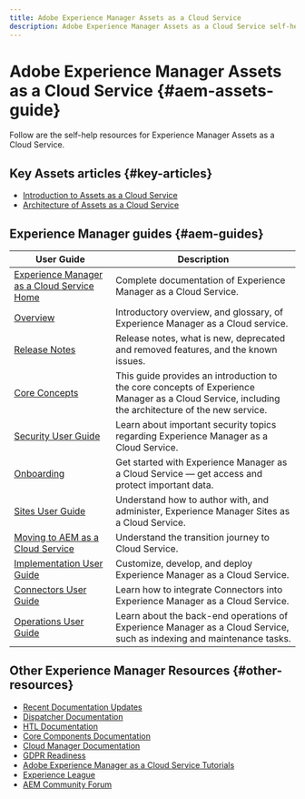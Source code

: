 ```yaml
---
title: Adobe Experience Manager Assets as a Cloud Service
description: Adobe Experience Manager Assets as a Cloud Service self-help resources and documentation links
---
```


# Adobe Experience Manager Assets as a Cloud Service {#aem-assets-guide}

Follow are the self-help resources for Experience Manager Assets as a Cloud Service.

## Key Assets articles {#key-articles}

* [Introduction to Assets as a Cloud Service](overview.md)
* [Architecture of Assets as a Cloud Service](architecture.md)

## Experience Manager guides {#aem-guides}

|User Guide|Description|
|---|---|
|[Experience Manager as a Cloud Service Home](/help/landing/home.md)|Complete documentation of Experience Manager as a Cloud Service.|
|[Overview](/help/overview/home.md)|Introductory overview, and glossary, of Experience Manager as a Cloud service.|
|[Release Notes](/help/release-notes/home.md)|Release notes, what is new, deprecated and removed features, and the known issues.|
|[Core Concepts](/help/core-concepts/home.md)|This guide provides an introduction to the core concepts of Experience Manager as a Cloud Service, including the architecture of the new service.|
|[Security User Guide](/help/security/home.md)|Learn about important security topics regarding Experience Manager as a Cloud Service.|
|[Onboarding](/help/onboarding/home.md)|Get started with Experience Manager as a Cloud Service &mdash; get access and protect important data.|
|[Sites User Guide](/help/sites-cloud/home.md)|Understand how to author with, and administer, Experience Manager Sites as a Cloud Service.|
|[Moving to AEM as a Cloud Service](/help/move-to-cloud-service/home.md)|Understand the transition journey to Cloud Service.|
|[Implementation User Guide](/help/implementing/home.md)|Customize, develop, and deploy Experience Manager as a Cloud Service.|
|[Connectors User Guide](/help/connectors/home.md)|Learn how to integrate Connectors into Experience Manager as a Cloud Service.|
|[Operations User Guide](/help/operations/home.md)|Learn about the back-end operations of Experience Manager as a Cloud Service, such as indexing and maintenance tasks.|

## Other Experience Manager Resources {#other-resources}

* [Recent Documentation Updates](https://helpx.adobe.com/experience-manager/documentation-updates.html#AEMasaCloudService) 
* [Dispatcher Documentation](/help/implementing/dispatcher/overview.md)
* [HTL Documentation](https://docs.adobe.com/content/help/en/experience-manager-htl/using/overview.html)
* [Core Components Documentation](https://docs.adobe.com/content/help/en/experience-manager-core-components/using/introduction.html)
* [Cloud Manager Documentation](https://docs.adobe.com/content/help/en/experience-manager-cloud-manager/using/introduction-to-cloud-manager.html)
* [GDPR Readiness](/help/onboarding/data-privacy-and-protection-readiness/aem-readiness.md)
* [Adobe Experience Manager as a Cloud Service Tutorials](https://docs.adobe.com/content/help/en/experience-manager-learn/cloud-service/overview.html)
* [Experience League](https://guided.adobe.com/?promoid=K42KVXHD&mv=other#solutions/experience-manager)
* [AEM Community Forum](https://forums.adobe.com/community/experience-cloud/marketing-cloud/experience-manager)
